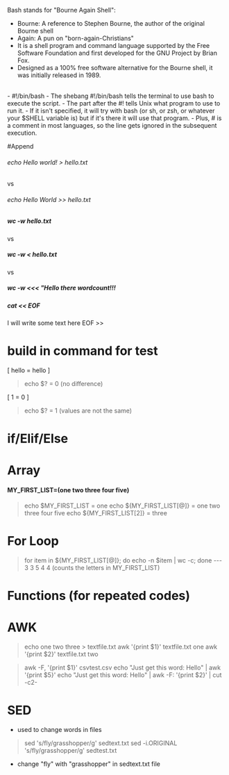 Bash stands for "Bourne Again Shell": 
- Bourne: A reference to Stephen Bourne, the author of the original Bourne shell 
- Again: A pun on "born-again-Christians" 
- It is a shell program and command language supported by the Free Software Foundation and first developed for the GNU Project by Brian Fox. 
- Designed as a 100% free software alternative for the Bourne shell, it was initially released in 1989.

<br>
- #!/bin/bash
- The shebang #!/bin/bash tells the terminal to use bash to execute the script.
- The part after the #! tells Unix what program to use to run it. 
- If it isn't specified, it will try with bash (or sh, or zsh, or whatever your $SHELL variable is) but if it's there it will use that program. 
- Plus, # is a comment in most languages, so the line gets ignored in the subsequent execution.
<br>


#Append

###### echo Hello world! > hello.txt
vs
###### echo Hello World >> hello.txt


##### wc -w hello.txt
vs
##### wc -w < hello.txt
vs
##### wc -w <<< "Hello there wordcount!!!

##### cat << EOF
I will
write some
text here
EOF >>


# build in command for test
[ hello = hello ]
> echo $?  = 0 (no difference)

[ 1 = 0 ]
> echo $?  = 1 (values are not the same)

# if/Elif/Else

# Array
#### MY_FIRST_LIST=(one two three four five)
> echo $MY_FIRST_LIST = one
> echo ${MY_FIRST_LIST[@]} = one two three four five
> echo ${MY_FIRST_LIST[2]} = three

# For Loop
> for item in ${MY_FIRST_LIST[@]}; do echo -n $item | wc -c; done
--- 3 3 5 4 4 (counts the letters in MY_FIRST_LIST)


# Functions (for repeated codes)


# AWK
> echo one two three > textfile.txt
> awk '{print $1}' textfile.txt
> one
> awk '{print $2}' textfile.txt
> two

> awk -F, '{print $1}' csvtest.csv
> echo "Just get this word: Hello" | awk '{print $5}'
> echo "Just get this word: Hello" | awk -F: '{print $2}' | cut -c2-


# SED
- used to change words in files
> sed 's/fly/grasshopper/g' sedtext.txt 
> sed -i.ORIGINAL 's/fly/grasshopper/g' sedtest.txt
-  change "fly" with "grasshopper" in sedtext.txt file

